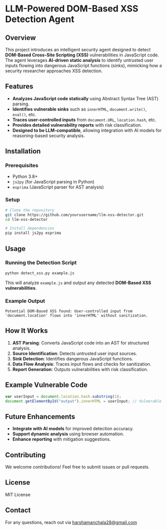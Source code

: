 # LLM-Powered DOM-Based XSS Detection Agent

## Overview

This project introduces an intelligent security agent designed to detect **DOM-Based Cross-Site Scripting (XSS)** vulnerabilities in JavaScript code. The agent leverages **AI-driven static analysis** to identify untrusted user inputs flowing into dangerous JavaScript functions (sinks), mimicking how a security researcher approaches XSS detection.

## Features

- **Analyzes JavaScript code statically** using Abstract Syntax Tree (AST) parsing.
- **Identifies vulnerable sinks** such as `innerHTML`, `document.write()`, `eval()`, etc.
- **Traces user-controlled inputs** from `document.URL`, `location.hash`, etc.
- **Provides detailed vulnerability reports** with risk classification.
- **Designed to be LLM-compatible**, allowing integration with AI models for reasoning-based security analysis.

## Installation

### Prerequisites

- Python 3.8+
- `js2py` (for JavaScript parsing in Python)
- `esprima` (JavaScript parser for AST analysis)

### Setup

```bash
# Clone the repository
git clone https://github.com/yourusername/llm-xss-detector.git
cd llm-xss-detector

# Install dependencies
pip install js2py esprima
```

## Usage

### Running the Detection Script

```bash
python detect_xss.py example.js
```

This will analyze `example.js` and output any detected **DOM-Based XSS vulnerabilities**.

### Example Output

```
Potential DOM-Based XSS found: User-controlled input from 'document.location' flows into 'innerHTML' without sanitization.
```

## How It Works

1. **AST Parsing**: Converts JavaScript code into an AST for structured analysis.
2. **Source Identification**: Detects untrusted user input sources.
3. **Sink Detection**: Identifies dangerous JavaScript functions.
4. **Data Flow Analysis**: Traces input flows and checks for sanitization.
5. **Report Generation**: Outputs vulnerabilities with risk classification.

## Example Vulnerable Code

```javascript
var userInput = document.location.hash.substring(1);
document.getElementById("output").innerHTML = userInput; // Vulnerable
```

## Future Enhancements

- **Integrate with AI models** for improved detection accuracy.
- **Support dynamic analysis** using browser automation.
- **Enhance reporting** with mitigation suggestions.

## Contributing

We welcome contributions! Feel free to submit issues or pull requests.

## License

MIT License

## Contact

For any questions, reach out via harshamanchala28@gmail.com 

